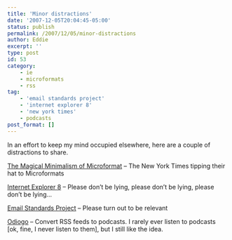 ```yaml
---
title: 'Minor distractions'
date: '2007-12-05T20:04:45-05:00'
status: publish
permalink: /2007/12/05/minor-distractions
author: Eddie
excerpt: ''
type: post
id: 53
category:
    - ie
    - microformats
    - rss
tag:
    - 'email standards project'
    - 'internet explorer 8'
    - 'new york times'
    - podcasts
post_format: []
---
```

In an effort to keep my mind occupied elsewhere, here are a couple of distractions to share.

[The Magical Minimalism of Microformat](http://open.blogs.nytimes.com/2007/12/05/the-magical-minimalism-of-microformats/) – The New York Times tipping their hat to Microformats

[Internet Explorer 8](http://blogs.msdn.com/ie/archive/2007/12/05/internet-explorer-8.aspx) – Please don’t be lying, please don’t be lying, please don’t be lying…

[Email Standards Project](http://www.email-standards.org/) – Please turn out to be relevant

[Odiogo](http://odiogo.com/) – Convert RSS feeds to podcasts. I rarely ever listen to podcasts \[ok, fine, I never listen to them\], but I still like the idea.